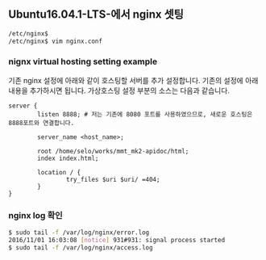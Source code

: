 ## Ubuntu16.04.1-LTS-에서 nginx 셋팅


```bash
/etc/nginx$
/etc/nginx$ vim nginx.conf
```


### nignx virtual hosting setting example

기존 nginx 설정에 아래와 같이 호스팅할 서버를 추가 설정합니다.
기존의 설정에 아래 내용을 추가하시면 됩니다. 가상호스팅 설정 부분의 소스는 다음과 같습니다.

```
server {
        listen 8888; # 저는 기존에 8080 포트를 사용하였으므로, 새로운 호스팅은 8888포트와 연결합니다.

        server_name <host_name>;

        root /home/selo/works/mmt_mk2-apidoc/html;
        index index.html;

        location / {
                try_files $uri $uri/ =404;
        }
}
```


### nginx log 확인

```bash
$ sudo tail -f /var/log/nginx/error.log
2016/11/01 16:03:08 [notice] 931#931: signal process started
$ sudo tail -f /var/log/nginx/access.log
```


